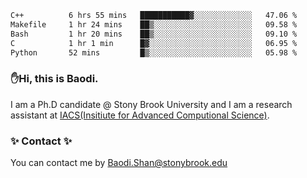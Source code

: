 <!--START_SECTION:waka-->

```txt
C++          6 hrs 55 mins   ███████████▓░░░░░░░░░░░░░   47.06 %
Makefile     1 hr 24 mins    ██▒░░░░░░░░░░░░░░░░░░░░░░   09.58 %
Bash         1 hr 20 mins    ██▒░░░░░░░░░░░░░░░░░░░░░░   09.10 %
C            1 hr 1 min      █▓░░░░░░░░░░░░░░░░░░░░░░░   06.95 %
Python       52 mins         █▒░░░░░░░░░░░░░░░░░░░░░░░   05.98 %
```

<!--END_SECTION:waka-->

### ✋Hi, this is Baodi. 

I am a Ph.D candidate @ Stony Brook University and I am a research assistant at [IACS(Insitiute for Advanced Computional Science)](https://iacs.stonybrook.edu/).

### ✨ Contact ✨

You can contact me by [Baodi.Shan@stonybrook.edu](mailto:Baodi.Shan@stonybrook.edu)





<!--
[![Anurag's GitHub stats](https://github-readme-stats.vercel.app/api?username=lwshanbd&theme=jolly&show_icons=true&count_private=true&include_all_commits=true)](https://github.com/anuraghazra/github-readme-stats)
**lwshanbd/lwshanbd** is a ✨ _special_ ✨ repository because its `README.md` (this file) appears on your GitHub profile.

Here are some ideas to get you started:

- 🔭 I’m currently working on ...
- 🌱 I’m currently learning ...
- 👯 I’m looking to collaborate on ...
- 🤔 I’m looking for help with ...
- 💬 Ask me about ...
- 📫 How to reach me: ...
- 😄 Pronouns: ...
- ⚡ Fun fact: ...
-->
